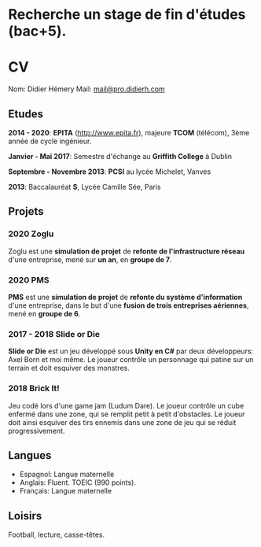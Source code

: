 # Recherche un stage de fin d'études (bac+5).

# CV
Nom: Didier Hémery
Mail: mail@pro.didierh.com

## Etudes
**2014 - 2020**: **EPITA** (http://www.epita.fr), majeure **TCOM** (télécom), 3ème année de cycle ingénieur.

**Janvier - Mai 2017**: Semestre d'échange au **Griffith College** à Dublin

**Septembre - Novembre 2013**: **PCSI** au lycée Michelet, Vanves

**2013**: Baccalauréat **S**, Lycée Camille Sée, Paris

## Projets
### 2020 Zoglu
Zoglu est une **simulation de projet** de **refonte de l'infrastructure réseau** d'une entreprise, mené sur **un an**, en **groupe de 7**.

### 2020 PMS
**PMS** est une **simulation de projet** de **refonte du système d'information** d'une entreprise, dans le but d'une **fusion de trois entreprises aériennes**, mené en **groupe de 6**.

### 2017 - 2018 Slide or Die
**Slide or Die** est un jeu développé sous **Unity en C#** par deux développeurs: Axel Born et moi même. Le joueur contrôle un personnage qui patine sur un terrain et doit esquiver des monstres.

### 2018 Brick It!
Jeu codé lors d'une game jam (Ludum Dare). Le joueur contrôle un cube enfermé dans une zone, qui se remplit petit à petit d'obstacles. Le joueur doit ainsi esquiver des tirs ennemis dans une zone de jeu qui se réduit progressivement.

## Langues
- Espagnol: Langue maternelle
- Anglais: Fluent. TOEIC (990 points).
- Français: Langue maternelle

## Loisirs
Football, lecture, casse-têtes.
